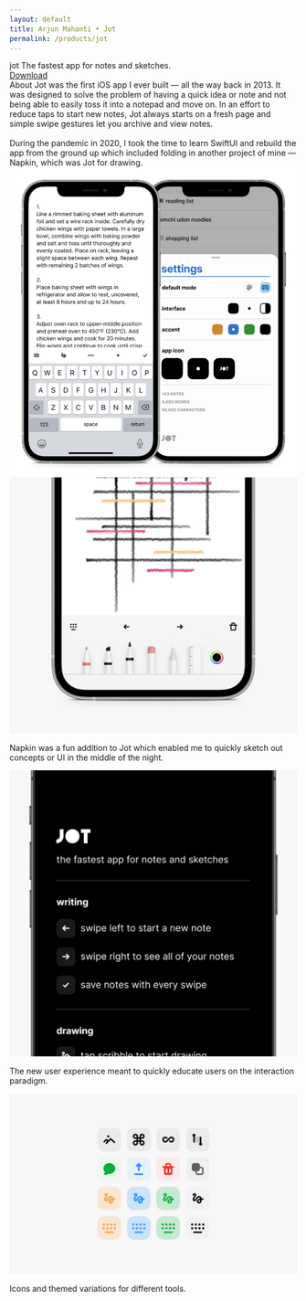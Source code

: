 ```yaml
---
layout: default 
title: Arjun Mahanti • Jot
permalink: /products/jot
---
```


<section id="header-jot" class="color-jot">
    <div class="row nav-row">
        <div class="text-section">
            <span class="title white">jot</span>
            <span class="subtitle white">The fastest app for notes and sketches.</span>
        </div>
        <div class="button-section">
            <a class="button-link primary color-jot" href="https://apps.apple.com/us/app/jot-write-away/id1536814240">Download</a>
        </div>
    </div>	
</section>
<section>
    <div class="row">
        <span class="title">About</span>
        <span class="subtitle">Jot was the first iOS app I ever built — all the way back in 2013. It was designed to solve the problem of having a quick idea or note and not being able to easily toss it into a notepad and move on. In an effort to reduce taps to start new notes, Jot always starts on a fresh page and simple swipe gestures let you archive and view notes.
            <br><br>
            During the pandemic in 2020, I took the time to learn SwiftUI and rebuild the app from the ground up which included folding in another project of mine — Napkin, which was Jot for drawing.</span>
    </div>
</section>
<section>
    <img src="/img/products/jot/01.jpg"> 
</section>
<section>
    <img src="/img/products/jot/02.jpg">
    <p class="caption">Napkin was a fun addition to Jot which enabled me to quickly sketch out concepts or UI in the middle of the night.</p>
</section>
<section>
    <img src="/img/products/jot/03.jpg">
    <p class="caption">The new user experience meant to quickly educate users on the interaction paradigm.</p>
</section>	
<section>
    <img src="/img/products/jot/04.jpg">	
    <p class="caption">Icons and themed variations for different tools.</p>
</section>